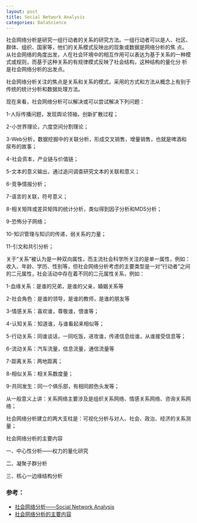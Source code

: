 ```yaml
---
layout: post
title: Social Network Analysis
categories: DataScience
---
```


社会网络分析是研究一组行动者的关系的研究方法。一组行动者可以是人、社区、群体、组织、国家等，他们的关系模式反映出的现象或数据是网络分析的焦 点。从社会网络的角度出发，人在社会环境中的相互作用可以表达为基于关系的一种模式或规则，而基于这种关系的有规律模式反映了社会结构，这种结构的量化分 析是社会网络分析的出发点。

社会网络分析关注的焦点是关系和关系的模式，采用的方式和方法从概念上有别于传统的统计分析和数据处理方法。

现在来看，社会网络分析可以解决或可以尝试解决下列问题：

1-人际传播问题，发现舆论领袖，创新扩散过程；

2-小世界理论，六度空间分割理论；

3-Web分析，数据挖掘中的关联分析，形成交叉销售，增量销售，也就是啤酒和尿布的故事；

4-社会资本，产业链与价值链；

5-文本的意义输出，通过追问调查研究文本的关联和意义；

6-竞争情报分析；

7-语言的关联，符号意义；

8-相关矩阵或差异矩阵的统计分析，类似得到因子分析和MDS分析；

9-恐怖分子网络；

10-知识管理与知识的传递，弱关系的力量；

11-引文和共引分析；

关于“关系”被认为是一种双向属性，而主流社会科学所关注的是单一属性，例如：收入、年龄、学历、性别等，但社会网络分析考虑的主要类型是一对“行动者”之间的二元属性，社会活动中存在着不同的二元属性关系，例如：

1-血缘关系：是谁的兄弟，是谁的父亲，婚姻关系等

2-社会角色：是谁的领导，是谁的教师，是谁的朋友等

3-情感关系：喜欢谁，尊敬谁，恨谁等；

4-认知关系：知道谁，与谁看起来相似等；

5-行动关系：同谁谈话，一同吃饭，进攻谁，传递信息给谁，从谁接受信息等；

6-流动关系：汽车流量，信息流量，通信流量等

7-距离关系：两地距离；

8-相似关系：相关系数度量；

9-共同发生：同一个俱乐部，有相同颜色头发等；

从一般意义上讲：关系网络主要涉及是组织关系网络、情感关系网络、咨询关系网络；

社会网络分析建立的两大支柱是：可视化分析与对人、社会、政治、经济的关系测量；

社会网络分析的主要内容

一、中心性分析——权力的量化研究

二、凝聚子群分析

三、核心一边缘结构分析

### 参考：

- [社会网络分析——Social Network Analysis](https://www.cnblogs.com/linzhenjie/p/3586032.html)
- [社会网络分析的主要内容](https://blog.csdn.net/zhaozhn5/article/details/78061556)
